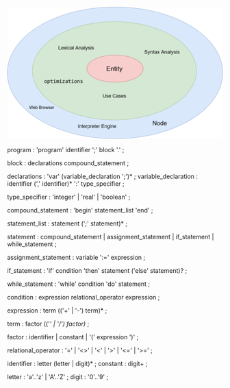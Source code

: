 ![Pascal Interpreter Architecture](pascalInterpreter.png)


program : 'program' identifier ';' block '.' ;

block : declarations compound_statement ;

declarations : 'var' (variable_declaration ';')* ;
variable_declaration : identifier (',' identifier)* ':' type_specifier ;

type_specifier : 'integer' | 'real' | 'boolean' ;

compound_statement : 'begin' statement_list 'end' ;

statement_list : statement (';' statement)* ;

statement : compound_statement | assignment_statement | if_statement | while_statement ;

assignment_statement : variable ':=' expression ;

if_statement : 'if' condition 'then' statement ('else' statement)? ;

while_statement : 'while' condition 'do' statement ;

condition : expression relational_operator expression ;

expression : term (('+' | '-') term)* ;

term : factor (('*' | '/') factor)* ;

factor : identifier | constant | '(' expression ')' ;

relational_operator : '=' | '<>' | '<' | '>' | '<=' | '>=' ;

identifier : letter (letter | digit)* ;
constant : digit+ ;

letter : 'a'..'z' | 'A'..'Z' ;
digit : '0'..'9' ;